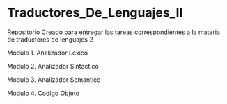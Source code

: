 # Traductores_De_Lenguajes_II
Repositorio Creado para entregar las tareas correspondientes a la materia de traductores de lenguajes 2

Modulo 1. Analizador Lexico


Modulo 2. Analizador Sintactico


Modulo 3. Analizador Semantico


Modulo 4. Codigo Objeto




